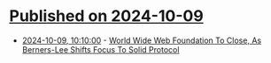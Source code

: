 # [Published on 2024-10-09](index.md)

* [2024-10-09, 10:10:00](https://soylentnews.org/article.pl?sid=24/10/08/0252212&from=rss) - [World Wide Web Foundation To Close, As Berners-Lee Shifts Focus To Solid Protocol](https://soylentnews.org/article.pl?sid=24/10/08/0252212&from=rss)
